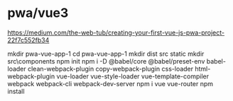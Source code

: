# pwa/vue3

https://medium.com/the-web-tub/creating-your-first-vue-js-pwa-project-22f7c552fb34

mkdir pwa-vue-app-1
cd pwa-vue-app-1
mkdir dist src static
mkdir src\components
npm init
npm i -D @babel/core @babel/preset-env babel-loader clean-webpack-plugin copy-webpack-plugin css-loader html-webpack-plugin vue-loader vue-style-loader vue-template-compiler webpack webpack-cli webpack-dev-server
npm i vue vue-router
npm install
